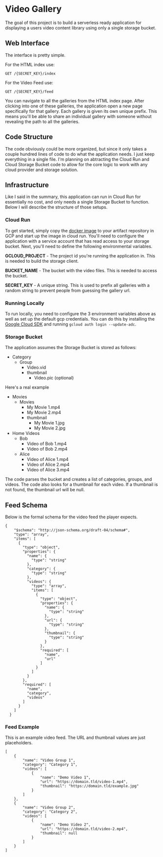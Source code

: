 # Video Gallery

The goal of this project is to build a serverless ready application for displaying a users video content library using only a single storage bucket.

## Web Interface

The interface is pretty simple.

For the HTML index use:
```
GET /{SECRET_KEY}/index
```

For the Video Feed use:
```
GET /{SECRET_KEY}/feed
```

You can navigate to all the galleries from the HTML index page.  After clicking into one of these galleries, the application open a new page specifically for that gallery. Each gallery is given its own unique prefix. This means you'll be able to share an individual gallery with someone without revealing the path to all the galleries.

## Code Structure
The code obviously could be more organized, but since it only takes a couple hundred lines of code to do what the application needs. I just keep everything in a single file. I'm planning on abtracting the Cloud Run and Cloud Storage Bucket code to allow for the core logic to work with any cloud provider and storage solution.

## Infrastructure
Like I said in the summary, this application can run in Cloud Run for essentially no cost, and only needs a single Storage Bucket to function. Below I will describe the structure of those setups.

### Cloud Run
To get started, simply copy the [docker image](ghcr.io/eveenendaal/video-gallery) to your artifact repository in GCP and start up the image in cloud run. You'll need to configure the application with a service account that has read access to your storage bucket. Next, you'll need to define the following environmental variables.

**GCLOUD_PROJECT** - The project id you're running the application in. This is needed to build the storage client.

**BUCKET_NAME** - The bucket with the video files. This is needed to access the bucket.

**SECRET_KEY** - A unique string. This is used to prefix all galleries with a random string to prevent people from guessing the gallery url.

### Running Locally

To run locally, you need to configure the 3 environment variables above as well as set up the default gcp credentials. You can do this by installing the [Google Cloud SDK](https://cloud.google.com/sdk/) and running `gcloud auth login --update-adc`.

### Storage Bucket
The application assumes the Storage Bucket is stored as follows:

* Category
  * Group
    * Video.vid
    * thumbnail
      * Video.pic (optional)

Here's a real example

* Movies
  * Movies
    * My Movie 1.mp4
    * My Movie 2.mp4
    * thumbnail
      * My Movie 1.jpg
      * My Movie 2.jpg
* Home Videos
  * Bob
    * Video of Bob 1.mp4
    * Video of Bob 2.mp4
  * Alice
    * Video of Alice 1.mp4
    * Video of Alice 2.mp4
    * Video of Alice 3.mp4

The code parses the bucket and creates a list of categories, groups, and videos. The code also looks for a thumbnail for each video. If a thumbnail is not found, the thumbnail url will be null.

## Feed Schema

Below is the formal schema for the video feed the player expects.

```
{
	"$schema": "http://json-schema.org/draft-04/schema#",
	"type": "array",
	"items": [
	  {
		"type": "object",
		"properties": {
		  "name": {
			"type": "string"
		  },
		  "category": {
			"type": "string"
		  },
		  "videos": {
			"type": "array",
			"items": [
			  {
				"type": "object",
				"properties": {
				  "name": {
					"type": "string"
				  },
				  "url": {
					"type": "string"
				  },
				  "thumbnail": {
					"type": "string"
				  }
				},
				"required": [
				  "name",
				  "url"
				]
			  }
			]
		  }
		},
		"required": [
		  "name",
		  "category",
		  "videos"
		]
	  }
	]
  }
```

### Feed Example

This is an example video feed. The URL and thumbnail values are just placeholders.

```
[
    {
        "name": "Video Group 1",
        "category": "Category 1",
        "videos": [
            {
                "name": "Demo Video 1",
                "url": "https://domain.tld/video-1.mp4",
                "thumbnail": "https://domain.tld/example.jpg"
            }
        ]
    },
    {
        "name": "Video Group 2",
        "category": "Category 2",
        "videos": [
            {
                "name": "Demo Video 2",
                "url": "https://domain.tld/video-2.mp4",
                "thumbnail": null
            }
        ]
    }
]
```
